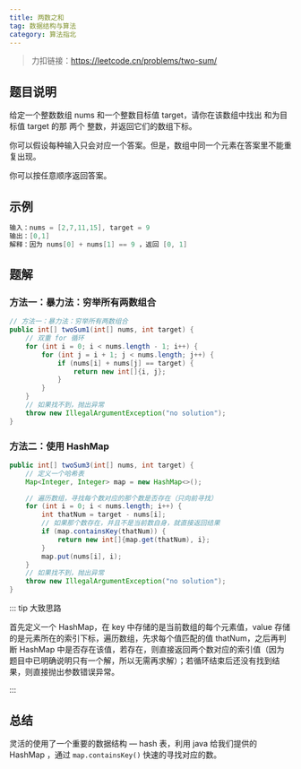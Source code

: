 ```yaml
---
title: 两数之和
tag: 数据结构与算法
category: 算法指北
---
```


> 力扣链接：https://leetcode.cn/problems/two-sum/

## 题目说明

给定一个整数数组 nums 和一个整数目标值 target，请你在该数组中找出 和为目标值 target  的那 两个 整数，并返回它们的数组下标。

你可以假设每种输入只会对应一个答案。但是，数组中同一个元素在答案里不能重复出现。

你可以按任意顺序返回答案。

## 示例 

```java
输入：nums = [2,7,11,15], target = 9
输出：[0,1]
解释：因为 nums[0] + nums[1] == 9 ，返回 [0, 1]
```

## 题解

### 方法一：暴力法：穷举所有两数组合

```java
// 方法一：暴力法：穷举所有两数组合
public int[] twoSum1(int[] nums, int target) {
    // 双重 for 循环
    for (int i = 0; i < nums.length - 1; i++) {
        for (int j = i + 1; j < nums.length; j++) {
            if (nums[i] + nums[j] == target) {
                return new int[]{i, j};
            }
        }
    }
    // 如果找不到，抛出异常
    throw new IllegalArgumentException("no solution");
}
```

### 方法二：使用 HashMap

```java
public int[] twoSum3(int[] nums, int target) {
    // 定义一个哈希表
    Map<Integer, Integer> map = new HashMap<>();

    // 遍历数组，寻找每个数对应的那个数是否存在（只向前寻找）
    for (int i = 0; i < nums.length; i++) {
        int thatNum = target - nums[i];
        // 如果那个数存在，并且不是当前数自身，就直接返回结果
        if (map.containsKey(thatNum)) {
            return new int[]{map.get(thatNum), i};
        }
        map.put(nums[i], i);
    }
    // 如果找不到，抛出异常
    throw new IllegalArgumentException("no solution");
}
```

::: tip 大致思路

首先定义一个 HashMap，在 key 中存储的是当前数组的每个元素值，value 存储的是元素所在的索引下标，遍历数组，先求每个值匹配的值 thatNum，之后再判断 HashMap 中是否存在该值，若存在，则直接返回两个数对应的索引值（因为题目中已明确说明只有一个解，所以无需再求解）；若循环结束后还没有找到结果，则直接抛出参数错误异常。

:::

## 总结

灵活的使用了一个重要的数据结构 — hash 表，利用 java 给我们提供的 HashMap ，通过 `map.containsKey()` 快速的寻找对应的数。

